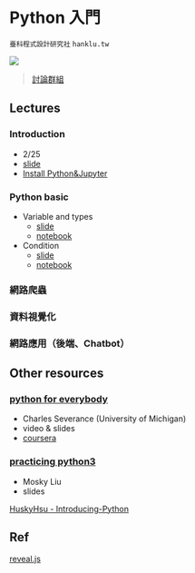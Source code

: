 # Python 入門

`臺科程式設計研究社` `hanklu.tw`

![](https://img.shields.io/badge/python-3-blue.svg)

> [討論群組](https://m.me/join/AbaVN1BjdDB1FnY2)

## Lectures

### Introduction

- 2/25
- [slide](https://hanklu.tw/python/slides/lecture1.pdf)
- [Install Python&Jupyter](https://hackmd.io/s/S1fraKMRm)

### Python basic

- Variable and types
  - [slide](https://hanklu.tw/python/slides/lecture2.html)
  - [notebook](http://hanklu.tw/python/notebooks/variable&type.ipynb)
- Condition
  - [slide](https://hanklu.tw/python/slides/lecture3.html)
  - [notebook](http://hanklu.tw/python/notebooks/condition.ipynb)

### 網路爬蟲

### 資料視覺化

### 網路應用（後端、Chatbot）

## Other resources

### [python for everybody](https://py4e.org)

- Charles Severance (University of Michigan)
- video & slides
- [coursera](https://zh-tw.coursera.org/learn/python)

### [practicing python3](https://speakerdeck.com/mosky/practicing-python-3)

- Mosky Liu
- slides

[HuskyHsu - Introducing-Python](https://github.com/HuskyHsu/Introducing-Python)

## Ref

[reveal.js](https://github.com/hakimel/reveal.js)
